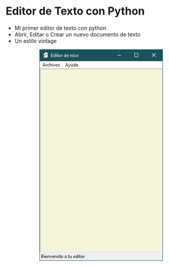 # Editor de Texto con Python
- Mi primer editor de texto con python
- Abrir, Editar o Crear un nuevo documento de texto
- Un estilo vintage
<p align = 'center'><img src = 'img.png'></p>